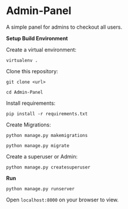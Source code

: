 # Admin-Panel
A simple panel for admins to checkout all users.

**Setup Build Environment**

Create a virtual environment:

```virtualenv .```

Clone this repository:

```git clone <url>```

```cd Admin-Panel```

Install requirements:

```pip install -r requirements.txt```

Create Migrations:

```python manage.py makemigrations```

```python manage.py migrate```

Create a superuser or Admin:

`python manage.py createsuperuser`



**Run**

```python manage.py runserver```

Open `localhost:8000` on your browser to view.

 
